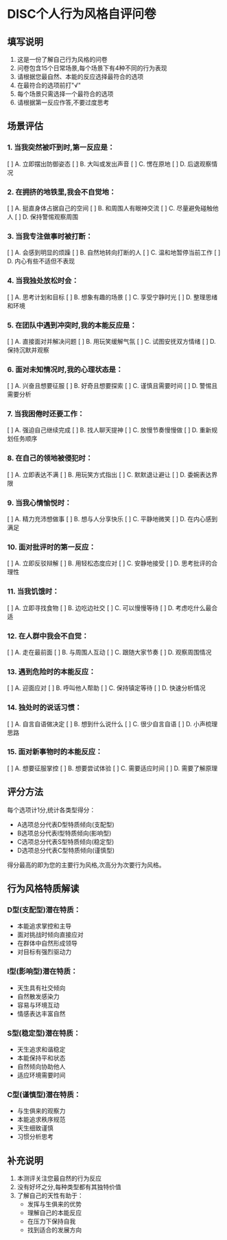 # DISC个人行为风格自评问卷

## 填写说明
1. 这是一份了解自己行为风格的问卷
2. 问卷包含15个日常场景,每个场景下有4种不同的行为表现
3. 请根据您最自然、本能的反应选择最符合的选项
4. 在最符合的选项前打"√"
5. 每个场景只需选择一个最符合的选项
6. 请根据第一反应作答,不要过度思考

## 场景评估

### 1. 当我突然被吓到时,第一反应是：
[ ] A. 立即摆出防御姿态
[ ] B. 大叫或发出声音
[ ] C. 愣在原地
[ ] D. 后退观察情况

### 2. 在拥挤的地铁里,我会不自觉地：
[ ] A. 挺直身体占据自己的空间
[ ] B. 和周围人有眼神交流
[ ] C. 尽量避免碰触他人
[ ] D. 保持警惕观察周围

### 3. 当我专注做事时被打断：
[ ] A. 会感到明显的烦躁
[ ] B. 自然地转向打断的人
[ ] C. 温和地暂停当前工作
[ ] D. 内心有些不适但不表现

### 4. 当我独处放松时会：
[ ] A. 思考计划和目标
[ ] B. 想象有趣的场景
[ ] C. 享受宁静时光
[ ] D. 整理思绪和环境

### 5. 在团队中遇到冲突时,我的本能反应是：
[ ] A. 直接面对并解决问题
[ ] B. 用玩笑缓解气氛
[ ] C. 试图安抚双方情绪
[ ] D. 保持沉默并观察

### 6. 面对未知情况时,我的心理状态是：
[ ] A. 兴奋且想要征服
[ ] B. 好奇且想要探索
[ ] C. 谨慎且需要时间
[ ] D. 警惕且需要分析

### 7. 当我困倦时还要工作：
[ ] A. 强迫自己继续完成
[ ] B. 找人聊天提神
[ ] C. 放慢节奏慢慢做
[ ] D. 重新规划任务顺序

### 8. 在自己的领地被侵犯时：
[ ] A. 立即表达不满
[ ] B. 用玩笑方式指出
[ ] C. 默默退让避让
[ ] D. 委婉表达界限

### 9. 当我心情愉悦时：
[ ] A. 精力充沛想做事
[ ] B. 想与人分享快乐
[ ] C. 平静地微笑
[ ] D. 在内心感到满足

### 10. 面对批评时的第一反应：
[ ] A. 立即反驳辩解
[ ] B. 用轻松态度应对
[ ] C. 安静地接受
[ ] D. 思考批评的合理性

### 11. 当我饥饿时：
[ ] A. 立即寻找食物
[ ] B. 边吃边社交
[ ] C. 可以慢慢等待
[ ] D. 考虑吃什么最合适

### 12. 在人群中我会不自觉：
[ ] A. 走在最前面
[ ] B. 与周围人互动
[ ] C. 跟随大家节奏
[ ] D. 观察周围情况

### 13. 遇到危险时的本能反应：
[ ] A. 迎面应对
[ ] B. 呼叫他人帮助
[ ] C. 保持镇定等待
[ ] D. 快速分析情况

### 14. 独处时的说话习惯：
[ ] A. 自言自语做决定
[ ] B. 想到什么说什么
[ ] C. 很少自言自语
[ ] D. 小声梳理思路

### 15. 面对新事物时的本能反应：
[ ] A. 想要征服掌控
[ ] B. 想要尝试体验
[ ] C. 需要适应时间
[ ] D. 需要了解原理

## 评分方法

每个选项计1分,统计各类型得分：
- A选项总分代表D型特质倾向(支配型)
- B选项总分代表I型特质倾向(影响型)
- C选项总分代表S型特质倾向(稳定型)
- D选项总分代表C型特质倾向(谨慎型)

得分最高的即为您的主要行为风格,次高分为次要行为风格。

## 行为风格特质解读

### D型(支配型)潜在特质：
- 本能追求掌控和主导
- 面对挑战时倾向直接应对
- 在群体中自然形成领导
- 对目标有强烈驱动力

### I型(影响型)潜在特质：
- 天生具有社交倾向
- 自然散发感染力
- 容易与环境互动
- 情感表达丰富自然

### S型(稳定型)潜在特质：
- 天生追求和谐稳定
- 本能保持平和状态
- 自然倾向协助他人
- 适应环境需要时间

### C型(谨慎型)潜在特质：
- 与生俱来的观察力
- 本能追求秩序规范
- 天生细致谨慎
- 习惯分析思考

## 补充说明
1. 本测评关注您最自然的行为反应
2. 没有好坏之分,每种类型都有其独特价值
3. 了解自己的天性有助于：
   - 发挥与生俱来的优势
   - 理解自己的本能反应
   - 在压力下保持自我
   - 找到适合的发展方向
